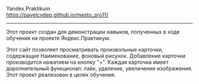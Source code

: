 Yandex.Praktikum   
https://pavelcydep.github.io/mesto_pro11/
____
Этот проект создан для демонстрации навыков, полученных в ходе обучения на проекте Яндекс.Практикум.    

Этот сайт позволяет просматривать произвольные карточки, содержащие Наименование, фоновый рисунок. Добавление карточки производится нажатием на кнопку "+". Каждая карточка имеет доролнительный функционал: лайк, удаление, увеличение изображения.    
Этот проект реализован в целях обучения.    
